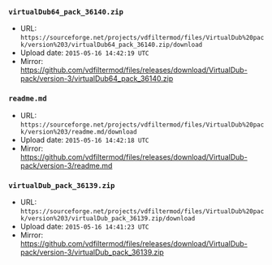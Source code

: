 ### `virtualDub64_pack_36140.zip`

- URL: `https://sourceforge.net/projects/vdfiltermod/files/VirtualDub%20pack/version%203/virtualDub64_pack_36140.zip/download`
- Upload date: `2015-05-16 14:42:19 UTC`
- Mirror: https://github.com/vdfiltermod/files/releases/download/VirtualDub-pack/version-3/virtualDub64_pack_36140.zip


### `readme.md`

- URL: `https://sourceforge.net/projects/vdfiltermod/files/VirtualDub%20pack/version%203/readme.md/download`
- Upload date: `2015-05-16 14:42:18 UTC`
- Mirror: https://github.com/vdfiltermod/files/releases/download/VirtualDub-pack/version-3/readme.md


### `virtualDub_pack_36139.zip`

- URL: `https://sourceforge.net/projects/vdfiltermod/files/VirtualDub%20pack/version%203/virtualDub_pack_36139.zip/download`
- Upload date: `2015-05-16 14:41:23 UTC`
- Mirror: https://github.com/vdfiltermod/files/releases/download/VirtualDub-pack/version-3/virtualDub_pack_36139.zip
